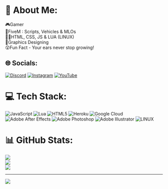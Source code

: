 # 💫 About Me:
🎮Gamer<br>🎴FiveM : Scripts, Vehicles & MLOs<br>👨‍💻HTML, CSS, JS & LUA (LINUX)<br>🎨Graphics Designing<br>😲Fun Fact - Your ears never stop growing!


## 🌐 Socials:
[![Discord](https://img.shields.io/badge/Discord-%237289DA.svg?logo=discord&logoColor=white)](https://discord.gg/https://discord.gg/C3hzTZ7dM8) [![Instagram](https://img.shields.io/badge/Instagram-%23E4405F.svg?logo=Instagram&logoColor=white)](https://instagram.com/https://www.instagram.com/parikshitgg/) [![YouTube](https://img.shields.io/badge/YouTube-%23FF0000.svg?logo=YouTube&logoColor=white)](https://youtube.com/@https://www.youtube.com/channel/UCeAi4RguJWqYsYDiuMQZzgQ) 

# 💻 Tech Stack:
![JavaScript](https://img.shields.io/badge/javascript-%23323330.svg?style=for-the-badge&logo=javascript&logoColor=%23F7DF1E) ![Lua](https://img.shields.io/badge/lua-%232C2D72.svg?style=for-the-badge&logo=lua&logoColor=white) ![HTML5](https://img.shields.io/badge/html5-%23E34F26.svg?style=for-the-badge&logo=html5&logoColor=white) ![Heroku](https://img.shields.io/badge/heroku-%23430098.svg?style=for-the-badge&logo=heroku&logoColor=white) ![Google Cloud](https://img.shields.io/badge/Google%20Cloud-%234285F4.svg?style=for-the-badge&logo=google-cloud&logoColor=white) ![Adobe After Effects](https://img.shields.io/badge/Adobe%20After%20Effects-9999FF.svg?style=for-the-badge&logo=Adobe%20After%20Effects&logoColor=white) ![Adobe Photoshop](https://img.shields.io/badge/adobephotoshop-%2331A8FF.svg?style=for-the-badge&logo=adobephotoshop&logoColor=white) ![Adobe Illustrator](https://img.shields.io/badge/adobeillustrator-%23FF9A00.svg?style=for-the-badge&logo=adobeillustrator&logoColor=white) ![LINUX](https://img.shields.io/badge/Linux-FCC624?style=for-the-badge&logo=linux&logoColor=black)
# 📊 GitHub Stats:
![](https://github-readme-stats.vercel.app/api?username=MatFirdaus33&theme=dark&hide_border=false&include_all_commits=false&count_private=false)<br/>
![](https://github-readme-streak-stats.herokuapp.com/?user=MatFirdaus33&theme=dark&hide_border=false)<br/>
![](https://github-readme-stats.vercel.app/api/top-langs/?username=MatFirdaus33&theme=dark&hide_border=false&include_all_commits=false&count_private=false&layout=compact)

---
[![](https://visitcount.itsvg.in/api?id=MatFirdaus33&icon=0&color=0)](https://visitcount.itsvg.in)

